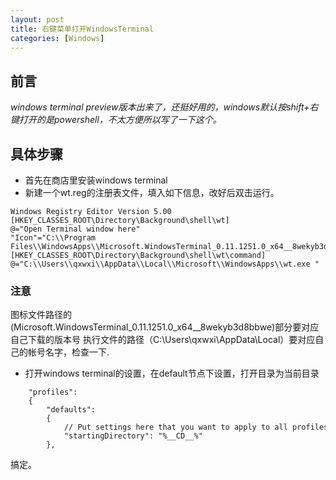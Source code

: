 ```yaml
---
layout: post
title: 右键菜单打开WindowsTerminal
categories: [Windows]
---
```


## 前言
*windows terminal preview版本出来了，还挺好用的，windows默认按shift+右键打开的是powershell，不太方便所以写了一下这个。*
## 具体步骤
* 首先在商店里安装windows terminal
* 新建一个wt.reg的注册表文件，填入如下信息，改好后双击运行。
```
Windows Registry Editor Version 5.00
[HKEY_CLASSES_ROOT\Directory\Background\shell\wt]
@="Open Terminal window here"
"Icon"="C:\\Program Files\\WindowsApps\\Microsoft.WindowsTerminal_0.11.1251.0_x64__8wekyb3d8bbwe\\WindowsTerminal.exe"
[HKEY_CLASSES_ROOT\Directory\Background\shell\wt\command]
@="C:\\Users\\qxwxi\\AppData\\Local\\Microsoft\\WindowsApps\\wt.exe "
```

### 注意 
图标文件路径的(Microsoft.WindowsTerminal_0.11.1251.0_x64__8wekyb3d8bbwe)部分要对应自己下载的版本号
执行文件的路径（C:\\Users\\qxwxi\\AppData\\Local）要对应自己的帐号名字，检查一下.
* 打开windows terminal的设置，在default节点下设置，打开目录为当前目录
```
    "profiles":
    {
        "defaults":
        {
            // Put settings here that you want to apply to all profiles.
            "startingDirectory": "%__CD__%"
        },
```

搞定。